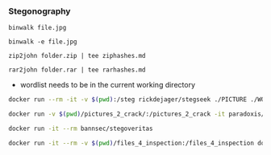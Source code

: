 ### Stegonography

```
binwalk file.jpg
```

```
binwalk -e file.jpg

zip2john folder.zip | tee ziphashes.md

rar2john folder.rar | tee rarhashes.md
```

* wordlist needs to be in the current working directory
```bash
docker run --rm -it -v $(pwd):/steg rickdejager/stegseek ./PICTURE ./WORDLIST
```

```bash
docker run -v $(pwd)/pictures_2_crack/:/pictures_2_crack -it paradoxis/stegcracker FILENAME
```

```bash
docker run -it --rm bannsec/stegoveritas
```

```bash
docker run -it --rm -v $(pwd)/files_4_inspection:/files_4_inspection dominicbreuker/stego-toolkit /bin/bash
```